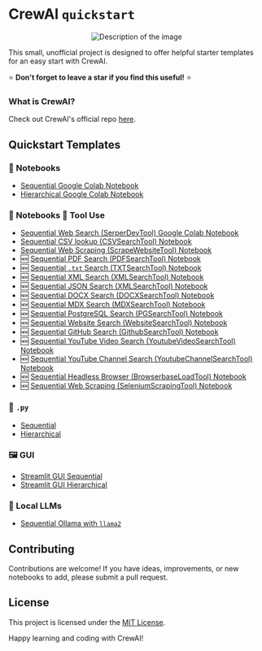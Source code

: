 # CrewAI `quickstart`

<div align="center">
  <img src="https://i.imgur.com/RC1F7xz.png" alt="Description of the image">
</div>

This small, unofficial project is designed to offer helpful starter templates for an easy start with CrewAI.

:star: **Don't forget to leave a star if you find this useful!** :star:

### What is CrewAI?
Check out CrewAI's official repo [here](https://github.com/joaomdmoura/crewAI).

## Quickstart Templates

### :notebook: Notebooks

- [Sequential Google Colab Notebook](https://github.com/alexfazio/crewAI-quickstart/blob/main/crewai_sequential_quickstart.ipynb)
- [Hierarchical Google Colab Notebook](https://github.com/alexfazio/crewAI-quickstart/blob/main/crewai_hierarchical_quickstart.ipynb)

### :notebook: Notebooks :wrench: Tool Use
- [Sequential Web Search (SerperDevTool) Google Colab Notebook](https://github.com/alexfazio/crewAI-quickstart/blob/main/crewai_sequential_SerperDevTool_quickstart.ipynb)
- [Sequential CSV lookup (CSVSearchTool) Notebook](https://github.com/alexfazio/crewAI-quickstart/blob/main/crewai_sequential_CSVSearchTool_quickstart.ipynb)
- [Sequential Web Scraping (ScrapeWebsiteTool) Notebook](https://github.com/alexfazio/crewAI-quickstart/blob/main/crewai_sequential_ScrapeWebsiteTool_quickstart.ipynb)
- :new: [Sequential PDF Search (PDFSearchTool) Notebook](https://github.com/alexfazio/crewAI-quickstart/blob/main/crewai_sequential_PDFSearchTool_quickstart.ipynb)
- :new: [Sequential `.txt` Search (TXTSearchTool) Notebook](https://github.com/alexfazio/crewAI-quickstart/blob/main/crewai_sequential_TXTSearchTool_quickstart.ipynb)
- :new: [Sequential XML Search (XMLSearchTool) Notebook](https://github.com/alexfazio/crewAI-quickstart/blob/main/crewai_sequential_XMLSearchTool_quickstart.ipynb)
- :new: [Sequential JSON Search (XMLSearchTool) Notebook](https://github.com/alexfazio/crewAI-quickstart/blob/main/crewai_sequential_JSONSearchTool_quickstart.ipynb)
- :new: [Sequential DOCX Search (DOCXSearchTool) Notebook](https://github.com/alexfazio/crewAI-quickstart/blob/main/crewai_sequential_DOCXSearchTool_quickstart.ipynb)
- :new: [Sequential MDX Search (MDXSearchTool) Notebook](https://github.com/alexfazio/crewAI-quickstart/blob/main/crewai_sequential_MDXSearchTool_quickstart.ipynb)
- :new: [Sequential PostgreSQL Search (PGSearchTool) Notebook](https://github.com/alexfazio/crewAI-quickstart/blob/main/crewai_sequential_PGSearchTool_quickstart.ipynb)
- :new: [Sequential Website Search (WebsiteSearchTool) Notebook](https://github.com/alexfazio/crewAI-quickstart/blob/main/crewai_sequential_WebsiteSearchTool_quickstart.ipynb)
- :new: [Sequential GitHub Search (GithubSearchTool) Notebook](https://github.com/alexfazio/crewAI-quickstart/blob/main/crewai_sequential_GithubSearchTool_quickstart.ipynb)
- :new: [Sequential YouTube Video Search (YoutubeVideoSearchTool) Notebook](https://github.com/alexfazio/crewAI-quickstart/blob/main/crewai_sequential_YoutubeVideoSearchTool_quickstart.ipynb)
- :new: [Sequential YouTube Channel Search (YoutubeChannelSearchTool) Notebook](https://github.com/alexfazio/crewAI-quickstart/blob/main/crewai_sequential_YoutubeChannelSearchTool_quickstart.ipynb)
- :new: [Sequential Headless Browser (BrowserbaseLoadTool) Notebook](https://github.com/alexfazio/crewAI-quickstart/blob/main/crewai_sequential_BrowserbaseLoadTool_quickstart.ipynb)
- :new: [Sequential Web Scraping (SeleniumScrapingTool) Notebook](https://github.com/alexfazio/crewAI-quickstart/blob/main/crewai_sequential_SeleniumScrapingTool_quickstart.ipynb)

### :snake: `.py`

- [Sequential](https://github.com/alexfazio/crewAI-quickstart/tree/main/crewai-sequential-quickstart)
- [Hierarchical](https://github.com/alexfazio/crewAI-quickstart/tree/main/crewai-hierarchical-quickstart)

### 🖼️ GUI

- [Streamlit GUI Sequential](https://github.com/alexfazio/crewAI-quickstart/tree/main/crewai-streamlit-sequential-quickstart)
- [Streamlit GUI Hierarchical](https://github.com/alexfazio/crewAI-quickstart/tree/main/crewai-hierarchical-quickstart)

### 🦙 Local LLMs

- [Sequential Ollama with `llama2`](https://github.com/alexfazio/crewAI-quickstart/blob/main/crewai-sequential-ollama2-quickstart/CHEATSHEET.md)

## Contributing

Contributions are welcome! If you have ideas, improvements, or new notebooks to add, please submit a pull request.

## License

This project is licensed under the [MIT License](LICENSE).

Happy learning and coding with CrewAI!
